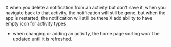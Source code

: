 X when you delete a notification from an activity but don't save it, when you navigate back to that activity, the notification will still be gone, but when the app is restarted, the notification will still be there
X add ability to have empty icon for activity types
- when changing or adding an activity, the home page sorting won't be updated until it is refreshed.
